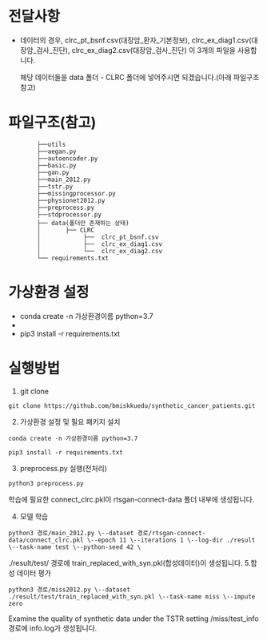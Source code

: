 # 전달사항
* 데이터의 경우, clrc_pt_bsnf.csv(대장암_환자_기본정보), clrc_ex_diag1.csv(대장암_검사_진단), clrc_ex_diag2.csv(대장암_검사_진단) 이 3개의 파일을 사용합니다.


  해당 데이터들을 data 폴더 - CLRC 폴더에 넣어주시면 되겠습니다.(아래 파일구조 참고)


# 파일구조(참고)
```
        ├──utils
        ├──aegan.py
        ├──autoencoder.py
        ├──basic.py
        ├──gan.py
        ├──main_2012.py
        ├──tstr.py
        ├──missingprocessor.py
        ├──physionet2012.py
        ├──preprocess.py
        ├──stdprocessor.py
        ├── data(폴더만 존재하는 상태)
        │       ├── CLRC
        │            ├──  clrc_pt_bsnf.csv
        │            ├──  clrc_ex_diag1.csv
        │            └──  clrc_ex_diag2.csv
        └── requirements.txt
``` 

# 가상환경 설정

* conda create -n 가상환경이름 python=3.7
* 
* pip3 install -r requirements.txt

# 실행방법
1. git clone
```
git clone https://github.com/bmiskkuedu/synthetic_cancer_patients.git

```

2. 가상환경 설정 및 필요 패키지 설치
```
conda create -n 가상환경이름 python=3.7

pip3 install -r requirements.txt
```

3. preprocess.py 실행(전처리)
```
python3 preprocess.py
```
학습에 필요한 connect_clrc.pkl이 rtsgan-connect-data 폴더 내부에 생성됩니다.

4. 모델 학습
```
python3 경로/main_2012.py \--dataset 경로/rtsgan-connect-data/connect_clrc.pkl \--epoch 11 \--iterations 1 \--log-dir ./result \--task-name test \--python-seed 42 \
```
./result/test/ 경로에 train_replaced_with_syn.pkl(합성데이터)이 생성됩니다.
5.합성 데이터 평가
```
python3 경로/miss2012.py \--dataset ./result/test/train_replaced_with_syn.pkl \--task-name miss \--impute zero
```
Examine the quality of synthetic data under the TSTR setting
/miss/test_info 경로에 info.log가 생성됩니다.
